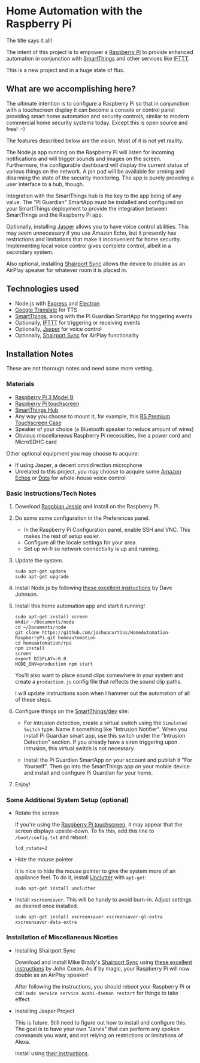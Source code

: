 # Home Automation with the Raspberry Pi #

The title says it all!

The intent of this project is to empower a [Raspberry Pi](https://www.raspberrypi.org) 
to provide enhanced automation in conjunction with [SmartThings](https://www.smartthings.com) 
and other services like [IFTTT](https://ifttt.com).

This is a new project and in a huge state of flux.

## What are we accomplishing here? ##

The ultimate intention is to configure a Raspberry Pi so that in conjunction with a touchscreen display
it can become a console or control panel providing smart home automation and security controls, similar
to modern commercial home security systems today. Except this is open source and free! :-) 

The features described below are the vision. Most of it is not yet reality.

The Node.js app running on the Raspberry Pi will listen for incoming notifications and will trigger 
sounds and images on the screen. Furthermore, the configurable dashboard will display the current status
of various things on the network. A pin pad will be available for arming and disarming the state of the
security monitoring. The app is purely providing a user interface to a hub, though. 

Integration with the SmartThings hub is the key to the app being of any value. The "Pi Guardian" SmartApp 
must be installed and configured on your SmartThings deployment to provide the integration between 
SmartThings and the Raspberry Pi app.

Optionally, installing [Jasper](http://jasperproject.github.io) allows you to have voice control abilities. 
This may seem unnecessary if you use Amazon Echo, but it presently has restrictions and limitations that 
make it inconvenient for home security. Implementing local voice control gives complete control, albeit in 
a secondary system.

Also optional, installing [Shairport Sync](https://github.com/mikebrady/shairport-sync) allows the device to
double as an AirPlay speaker for whatever room it is placed in.

## Technologies used ##

  * Node.js with [Express](http://expressjs.com) and [Electron](http://electron.atom.io)
  * [Google Translate](https://translate.google.com) for TTS
  * [SmartThings](https://www.smartthings.com), along with the Pi Guardian SmartApp for triggering events
  * Optionally, [IFTTT](https://ifttt.com) for triggering or receiving events
  * Optionally, [Jasper](http://jasperproject.github.io) for voice control 
  * Optionally, [Shairport Sync](https://github.com/mikebrady/shairport-sync) for AirPlay functionality

## Installation Notes ##

These are not thorough notes and need some more vetting. 

### Materials ###

  * [Raspberry Pi 3 Model B](https://www.raspberrypi.org/products/raspberry-pi-3-model-b)
  * [Raspberry Pi touchscreen](https://www.raspberrypi.org/products/raspberry-pi-touch-display)
  * [SmartThings Hub](https://www.smartthings.com)
  * Any way you choose to mount it, for example, this [RS Premium Touchscreen Case](https://www.amazon.com/dp/B01GQFUWIC)
  * Speaker of your choice (a Bluetooth speaker to reduce amount of wires)
  * Obvious miscellaneous Raspberry Pi necessities, like a power cord and MicroSDHC card

Other optional equipment you may choose to acquire:

  * If using Jasper, a decent omnidirection microphone
  * Unrelated to this project, you may choose to acquire some [Amazon Echos](https://www.amazon.com/echo) or 
    [Dots](https://www.amazon.com/dot) for whole-house voice control

### Basic Instructions/Tech Notes ###

1. Download [Raspbian Jessie](https://www.raspberrypi.org/downloads/raspbian) and install on the Raspberry Pi.

2. Do some some configuration in the Preferences panel. 
   * In the Raspberry Pi Configuration panel, enable SSH and VNC. This makes the rest of setup easier.
   * Configure all the locale settings for your area.
   * Set up wi-fi so network connectivity is up and running.

3. Update the system.

   ```
   sudo apt-get update
   sudo apt-get upgrade
   ```

4. Install Node.js by following
   [these excellent instructions](http://thisdavej.com/beginners-guide-to-installing-node-js-on-a-raspberry-pi/#install-node)
   by Dave Johnson.

5. Install this home automation app and start it running!
   ```
   sudo apt-get install screen
   mkdir ~/Documents/node
   cd ~/Documents/node
   git clone https://github.com/joshuacurtiss/HomeAutomation-RaspberryPi.git homeautomation
   cd homeautomation/rpi
   npm install
   screen
   export DISPLAY=:0.0
   NODE_ENV=production npm start
   ```
   You'll also want to place sound clips somewhere in your system and create a `production.js` config file
   that reflects the sound clip paths.

   I will update instructions soon when I hammer out the automation of all of these steps.

6. Configure things on the [SmartThings/dev](http://developer.smartthings.com) site:

   * For intrusion detection, create a virtual switch using the `Simulated Switch` type. Name it something like
     "Intrusion Notifier". When you install Pi Guardian smart app, use this switch under the "Intrusion Detection"
     section. If you already have a siren triggering upon intrusion, this virtual switch is not necessary. 

   * Install the Pi Guardian SmartApp on your account and publish it "For Yourself". Then go into the SmartThings 
     app on your mobile device and install and configure Pi Guardian for your home.
   
7. Enjoy!

### Some Additional System Setup (optional) ###

* Rotate the screen

  If you're using the [Raspberry Pi touchscreen](https://www.raspberrypi.org/products/raspberry-pi-touch-display),
  it may appear that the screen displays upside-down. To fix this, add this line to `/boot/config.txt` and reboot:
  ```
  lcd_rotate=2
  ```

* Hide the mouse pointer 

  It is nice to hide the mouse pointer to give the system more of an appliance feel. To do it, install
  [Unclutter](https://sourceforge.net/projects/unclutter/) with ```apt-get```:
  ```
  sudo apt-get install unclutter
  ```

* Install `xscreensaver`. This will be handy to avoid burn-in. Adjust settings as desired once installed.

  ```
  sudo apt-get install xscreensaver xscreensaver-gl-extra xscreensaver-data-extra
  ```

### Installation of Miscellaneous Niceties ###

* Installing Shairport Sync

  Download and install Mike Brady's [Shairport Sync](https://github.com/mikebrady/shairport-sync) using 
  [these excellent instructions](http://www.chickensinenvelopes.net/2016/02/airplay-receiver-with-raspbian-jessie)
  by John Coxon. As if by magic, your Raspberry Pi will now double as an AirPlay speaker!

  After following the instructions, you should reboot your Raspberry Pi or call `sudo service service avahi-daemon restart`
  for things to take effect.

* Installing Jasper Project

  This is future. Still need to figure out how to install and configure this. The goal is to have your own "Jarvis" that
  can perform any spoken commands you want, and not relying on restrictions or limitations of Alexa.

  Install using [their instructions](http://jasperproject.github.io/documentation/installation).
